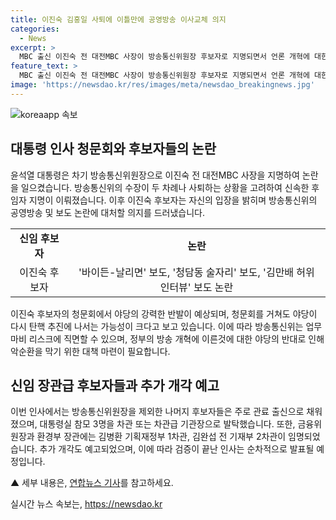 ```yaml
---
title: 이진숙 김홍일 사퇴에 이틀만에 공영방송 이사교체 의지
categories:
  - News
excerpt: >
  MBC 출신 이진숙 전 대전MBC 사장이 방송통신위원장 후보자로 지명되면서 언론 개혁에 대한 관심이 쏠리고 있다. 후보자의 출마 발표에는 여론이 갈렸으며, 지난 방송통신위원장들의 자진 사퇴로 인해 정부의 언론 개혁이 국내적으로 주목받고 있다. 그러나 이후 후보자의 청문회에서 야당의 반발이 예상되고 있으며, 만일 후보자가 임명되더라도 야당의 탄핵 추진 가능성이 크다. 한편, 대통령은 환경부 장관과 금융위원장에도 새로운 인사를 발탁하고 있으며, 추가 개각이 이루어질 것으로 전망된다.
feature_text: >
  MBC 출신 이진숙 전 대전MBC 사장이 방송통신위원장 후보자로 지명되면서 언론 개혁에 대한 관심이 쏠리고 있다. 후보자의 출마 발표에는 여론이 갈렸으며, 지난 방송통신위원장들의 자진 사퇴로 인해 정부의 언론 개혁이 국내적으로 주목받고 있다. 그러나 이후 후보자의 청문회에서 야당의 반발이 예상되고 있으며, 만일 후보자가 임명되더라도 야당의 탄핵 추진 가능성이 크다. 한편, 대통령은 환경부 장관과 금융위원장에도 새로운 인사를 발탁하고 있으며, 추가 개각이 이루어질 것으로 전망된다.
image: 'https://newsdao.kr/res/images/meta/newsdao_breakingnews.jpg'
---
```


<p><img src="https://newsdao.kr/res/images/meta/newsdao_breakingnews.jpg" alt="koreaapp 속보" /></p>

<h2 data-ke-size="size26">대통령 인사 청문회와 후보자들의 논란</h2>

<p data-ke-size="size16">윤석열 대통령은 차기 방송통신위원장으로 이진숙 전 대전MBC 사장을 지명하여 논란을 일으켰습니다. 방송통신위의 수장이 두 차례나 사퇴하는 상황을 고려하여 신속한 후임자 지명이 이뤄졌습니다. 이후 이진숙 후보자는 자신의 입장을 밝히며 방송통신위의 공영방송 및 보도 논란에 대처할 의지를 드러냈습니다.</p>

<table>
    <tr>
        <td style="text-align: center; height: 17px;"><b>신임 후보자</b></td>
        <td style="text-align: center; height: 17px;"><b>논란</b></td>
    </tr>
    <tr>
        <td style="text-align: center; height: 17px;">이진숙 후보자</td>
        <td style="text-align: center; height: 17px;">'바이든-날리면' 보도, '청담동 술자리' 보도, '김만배 허위 인터뷰' 보도 논란</td>
    </tr>
</table>

<p data-ke-size="size16">이진숙 후보자의 청문회에서 야당의 강력한 반발이 예상되며, 청문회를 거쳐도 야당이 다시 탄핵 추진에 나서는 가능성이 크다고 보고 있습니다. 이에 따라 방송통신위는 업무 마비 리스크에 직면할 수 있으며, 정부의 방송 개혁에 이른것에 대한 야당의 반대로 인해 악순환을 막기 위한 대책 마련이 필요합니다.</p>

<h2 data-ke-size="size26">신임 장관급 후보자들과 추가 개각 예고</h2>

<p data-ke-size="size16">이번 인사에서는 방송통신위원장을 제외한 나머지 후보자들은 주로 관료 출신으로 채워졌으며, 대통령실 참모 3명을 차관 또는 차관급 기관장으로 발탁했습니다. 또한, 금융위원장과 환경부 장관에는 김병환 기획재정부 1차관, 김완섭 전 기재부 2차관이 임명되었습니다. 추가 개각도 예고되었으며, 이에 따라 검증이 끝난 인사는 순차적으로 발표될 예정입니다.</p>

<p data-ke-size="size16">▲ 세부 내용은, <a href="https://www.yna.co.kr/view/AKR20240704056651504?input=1195m" target="_blank">연합뉴스 기사</a>를 참고하세요.</p>
실시간 뉴스 속보는, <a href="https://newsdao.kr" rel="dofollow">https://newsdao.kr</a>


